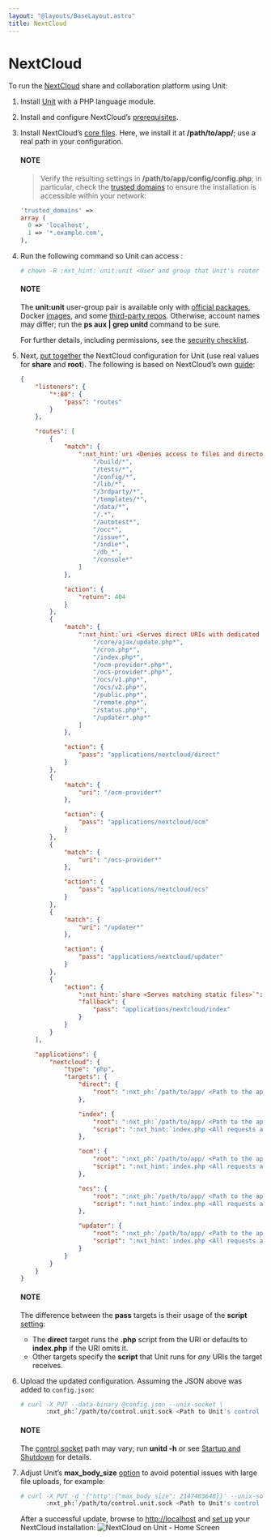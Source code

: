 ```yaml
---
layout: "@layouts/BaseLayout.astro"
title: NextCloud
---
```

# NextCloud

To run the [NextCloud](https://nextcloud.com) share and collaboration
platform using Unit:

1. Install [Unit](../installation.md#installation-precomp-pkgs) with a PHP language module.
2. Install and configure NextCloud’s [prerequisites](https://docs.nextcloud.com/server/latest/admin_manual/installation/source_installation.html#prerequisites-for-manual-installation).
3. Install NextCloud’s [core files](https://docs.nextcloud.com/server/latest/admin_manual/installation/command_line_installation.html).  Here, we install it at **/path/to/app/**; use
   a real path in your configuration.

   #### NOTE
   > Verify the resulting settings in **/path/to/app/config/config.php**;
   > in particular, check the [trusted domains](https://docs.nextcloud.com/server/latest/admin_manual/installation/installation_wizard.html#trusted-domains-label)
   > to ensure the installation is accessible within your network:
   ```php
   'trusted_domains' =>
   array (
     0 => 'localhost',
     1 => '*.example.com',
   ),
   ```
4. Run the following command so Unit can access :
   ```bash
   # chown -R :nxt_hint:`unit:unit <User and group that Unit's router runs as by default>` :nxt_ph:`/path/to/app/ <Path to the application files such as /data/www/app/; use a real path in your commands>`
   ```

   #### NOTE
   The **unit:unit** user-group pair is available only with [official
   packages](../installation.md#installation-precomp-pkgs), Docker [images](../installation.md#installation-docker), and some [third-party repos](../installation.md#installation-community-repos).  Otherwise, account names may differ; run
   the **ps aux | grep unitd** command to be sure.

   For further details, including permissions, see the [security checklist](security.md#security-apps).
5. Next, [put together](../configuration.md#configuration-php) the NextCloud configuration for
   Unit (use real values for **share** and **root**).  The following is
   based on NextCloud’s own [guide](https://docs.nextcloud.com/server/latest/admin_manual/installation/nginx.html):
   ```json
   {
       "listeners": {
           "*:80": {
               "pass": "routes"
           }
       },

       "routes": [
           {
               "match": {
                   ":nxt_hint:`uri <Denies access to files and directories best kept private>`": [
                       "/build/*",
                       "/tests/*",
                       "/config/*",
                       "/lib/*",
                       "/3rdparty/*",
                       "/templates/*",
                       "/data/*",
                       "/.*",
                       "/autotest*",
                       "/occ*",
                       "/issue*",
                       "/indie*",
                       "/db_*",
                       "/console*"
                   ]
               },

               "action": {
                   "return": 404
               }
           },
           {
               "match": {
                   ":nxt_hint:`uri <Serves direct URIs with dedicated scripts>`": [
                       "/core/ajax/update.php*",
                       "/cron.php*",
                       "/index.php*",
                       "/ocm-provider*.php*",
                       "/ocs-provider*.php*",
                       "/ocs/v1.php*",
                       "/ocs/v2.php*",
                       "/public.php*",
                       "/remote.php*",
                       "/status.php*",
                       "/updater*.php*"
                   ]
               },

               "action": {
                   "pass": "applications/nextcloud/direct"
               }
           },
           {
               "match": {
                   "uri": "/ocm-provider*"
               },

               "action": {
                   "pass": "applications/nextcloud/ocm"
               }
           },
           {
               "match": {
                   "uri": "/ocs-provider*"
               },

               "action": {
                   "pass": "applications/nextcloud/ocs"
               }
           },
           {
               "match": {
                   "uri": "/updater*"
               },

               "action": {
                   "pass": "applications/nextcloud/updater"
               }
           },
           {
               "action": {
                   ":nxt_hint:`share <Serves matching static files>`": ":nxt_ph:`/path/to/app <Path to the application directory; use a real path in your configuration>`$uri",
                   "fallback": {
                       "pass": "applications/nextcloud/index"
                   }
               }
           }
       ],

       "applications": {
           "nextcloud": {
               "type": "php",
               "targets": {
                   "direct": {
                       "root": ":nxt_ph:`/path/to/app/ <Path to the application directory; use a real path in your configuration>`"
                   },

                   "index": {
                       "root": ":nxt_ph:`/path/to/app/ <Path to the application directory; use a real path in your configuration>`",
                       "script": ":nxt_hint:`index.php <All requests are handled by a single script>`"
                   },

                   "ocm": {
                       "root": ":nxt_ph:`/path/to/app/ <Path to the application directory; use a real path in your configuration>`ocm-provider/",
                       "script": ":nxt_hint:`index.php <All requests are handled by a single script>`"
                   },

                   "ocs": {
                       "root": ":nxt_ph:`/path/to/app/ <Path to the application directory; use a real path in your configuration>`ocs-provider/",
                       "script": ":nxt_hint:`index.php <All requests are handled by a single script>`"
                   },

                   "updater": {
                       "root": ":nxt_ph:`/path/to/app/ <Path to the application directory; use a real path in your configuration>`nextcloud/updater/",
                       "script": ":nxt_hint:`index.php <All requests are handled by a single script>`"
                   }
               }
           }
       }
   }
   ```

   #### NOTE
   The difference between the **pass** targets is their usage of the
   **script** [setting](../configuration.md#configuration-php):
   - The **direct** target runs the **.php** script from the URI or
     defaults to **index.php** if the URI omits it.
   - Other targets specify the **script** that Unit runs for *any* URIs
     the target receives.
6. Upload the updated configuration.  Assuming the JSON above was added to
   `config.json`:
   ```bash
   # curl -X PUT --data-binary @config.json --unix-socket \
          :nxt_ph:`/path/to/control.unit.sock <Path to Unit's control socket in your installation>` :nxt_hint:`http://localhost/config/ <Path to the config section in Unit's control API>`
   ```

   #### NOTE
   The [control socket](../controlapi.md#configuration-socket) path may vary; run
   **unitd -h** or see [Startup and Shutdown](source.md#source-startup) for details.
7. Adjust Unit’s **max_body_size** [option](../configuration.md#configuration-stngs) to
   avoid potential issues with large file uploads, for example:
   ```bash
   # curl -X PUT -d '{"http":{"max_body_size": 2147483648}}' --unix-socket \
          :nxt_ph:`/path/to/control.unit.sock <Path to Unit's control socket in your installation>` :nxt_hint:`http://localhost/config/settings <Path to the 'config/settings' section in Unit's control API>`
   ```

   After a successful update, browse to [http://localhost](http://localhost) and [set up](https://docs.nextcloud.com/server/latest/admin_manual/installation/installation_wizard.html)
   your NextCloud installation:
   ![NextCloud on Unit - Home Screen](/nextcloud.png)
